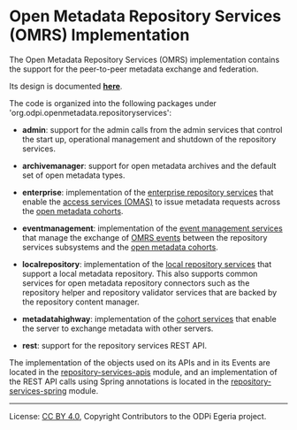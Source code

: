 <!-- SPDX-License-Identifier: CC-BY-4.0 -->
<!-- Copyright Contributors to the ODPi Egeria project. -->

# Open Metadata Repository Services (OMRS) Implementation

The Open Metadata Repository Services (OMRS) implementation
contains the support for the peer-to-peer metadata exchange and federation.

Its design is documented **[here](../docs/README.md)**.

The code is organized into the following packages under 'org.odpi.openmetadata.repositoryservices':

* **admin**: support for the admin calls from the admin services that control the 
start up, operational management and shutdown of the repository services.

* **archivemanager**: support for open metadata archives and the default set of open metadata types.

* **enterprise**: implementation of the [enterprise repository services](../docs/subsystem-descriptions/enterprise-repository-services.md)
that enable the [access services (OMAS)](../../access-services/README.md) to issue metadata requests across
the [open metadata cohorts](../docs/open-metadata-repository-cohort.md).

* **eventmanagement**: implementation of the [event management services](../docs/subsystem-descriptions/event-management-services.md)
that manage the exchange of [OMRS events](../docs/omrs-event-topic.md) between the repository services subsystems and the
[open metadata cohorts](../docs/open-metadata-repository-cohort.md).

* **localrepository**: implementation of the [local repository services](../docs/subsystem-descriptions/local-repository-services.md)
that support a local metadata repository.  This also supports common services for open metadata
repository connectors such as the
repository helper and repository validator services that are backed by the repository content manager.

* **metadatahighway**: implementation of the [cohort services](../docs/subsystem-descriptions/cohort-services.md)
that enable the server to exchange metadata with other servers.

* **rest**: support for the repository services REST API.

The implementation of the objects used on its APIs and in its Events are located
in the [repository-services-apis](../repository-services-apis) module, and an implementation of the REST API calls
using Spring annotations is located in the [repository-services-spring](../repository-services-spring) module.


----
License: [CC BY 4.0](https://creativecommons.org/licenses/by/4.0/),
Copyright Contributors to the ODPi Egeria project.